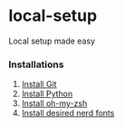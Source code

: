 # local-setup
Local setup made easy

### Installations
1. [Install Git](https://www.atlassian.com/git/tutorials/install-git)
2. [Install Python](https://www.python.org/downloads/)
3. [Install oh-my-zsh](https://github.com/robbyrussell/oh-my-zsh/wiki/Installing-ZSH)
4. [Install desired nerd fonts](https://nerdfonts.com/)